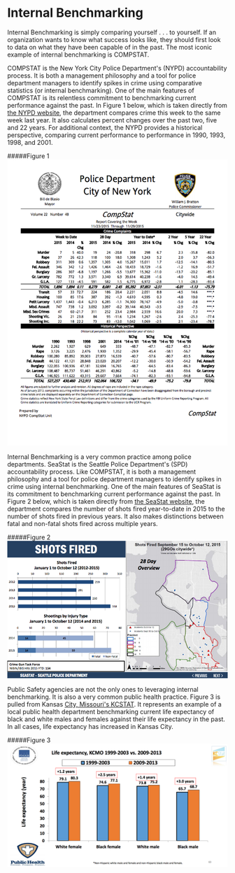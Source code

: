 # Internal Benchmarking

Internal Benchmarking is simply comparing yourself . . . to yourself. If an organization wants to know what success looks like, they should first look to data on what they have been capable of in the past. The most iconic example of internal benchmarking is COMPSTAT.

COMPSTAT is the New York City Police Department's (NYPD) accountability process. It is both a management philosophy and a tool for police department managers to identify spikes in crime using comparative statistics (or internal benchmarking). One of the main features of COMPSTAT is its relentless commitment to benchmarking current performance against the past. In Figure 1 below, which is taken directly from [the NYPD website](http://www.nyc.gov/html/nypd/downloads/pdf/crime_statistics/cs-en-us-city.pdf), the department compares crime this week to the same week last year. It also calculates percent changes over the past two, five and 22 years. For additional context, the NYPD provides a historical perspective, comparing current performance to performance in 1990, 1993, 1998, and 2001.

\#####Figure 1 ![](https://raw.githubusercontent.com/centerforgov/benchmarking/master/Figures/Internal%20Benchmarking%20Example.png)

Internal Benchmarking is a very common practice among police departments. SeaStat is the Seattle Police Department's (SPD) accountability process. Like COMPSTAT, it is both a management philosophy and a tool for police department managers to identify spikes in crime using internal benchmarking. One of the main features of SeaStat is its commitment to benchmarking current performance against the past. In Figure 2 below, which is taken directly from [the SeaStat website](http://www.seattle.gov/Documents/Departments/Police/SeaStat/SeaStat_ppt_20151014.pdf), the department compares the number of shots fired year-to-date in 2015 to the number of shots fired in previous years. It also makes distinctions between fatal and non-fatal shots fired across multiple years.

\#####Figure 2 ![](https://raw.githubusercontent.com/centerforgov/benchmarking/master/Figures/Internal%20Benchmarking%20Example%202.png)

Public Safety agencies are not the only ones to leveraging internal benchmarking. It is also a very common public health practice. Figure 3 is pulled from Kansas [City, Missouri's KCSTAT](https://www.kcmo.gov/). It represents an example of a local public health department benchmarking current life expectancy of black and white males and females against their life expectancy in the past. In all cases, life expectancy has increased in Kansas City.

\#####Figure 3 ![](https://raw.githubusercontent.com/centerforgov/benchmarking/master/Figures/Internal%20Benchmarking%20Example%203.png)
